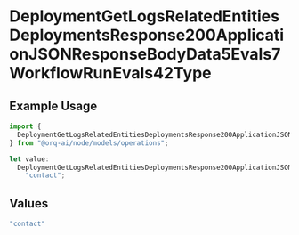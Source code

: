# DeploymentGetLogsRelatedEntitiesDeploymentsResponse200ApplicationJSONResponseBodyData5Evals7WorkflowRunEvals42Type

## Example Usage

```typescript
import {
  DeploymentGetLogsRelatedEntitiesDeploymentsResponse200ApplicationJSONResponseBodyData5Evals7WorkflowRunEvals42Type,
} from "@orq-ai/node/models/operations";

let value:
  DeploymentGetLogsRelatedEntitiesDeploymentsResponse200ApplicationJSONResponseBodyData5Evals7WorkflowRunEvals42Type =
    "contact";
```

## Values

```typescript
"contact"
```